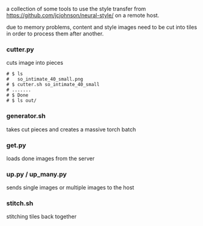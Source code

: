 a collection of some tools to use the style transfer from
https://github.com/jcjohnson/neural-style/ on a remote host.

due to memory problems, content and style images need to be
cut into tiles in order to process them after another.

### cutter.py
cuts image into pieces

```
# $ ls
#   so_intimate_40_small.png
# $ cutter.sh so_intimate_40_small
# .......
# $ Done
# $ ls out/
```

### generator.sh
takes cut pieces and creates a massive torch batch

### get.py
loads done images from the server

### up.py / up_many.py
sends single images or multiple images to the host

### stitch.sh
stitching tiles back together

